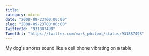 ```yaml
---
title: 
category: micro
date: "2008-09-23T00:00:00"
slug: "2008-09-23T00:00:00"
TwitterId: "931887498"
TweetUrl: "https://twitter.com/mark_philpot/status/931887498"
---
```


My dog's snores sound like a cell phone vibrating on a table
